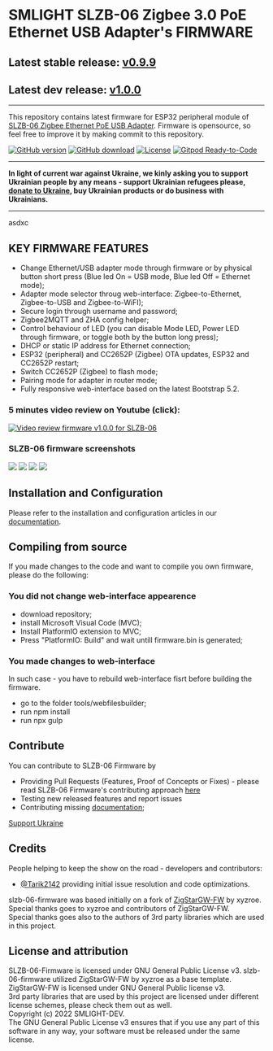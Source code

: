 # SMLIGHT SLZB-06 Zigbee 3.0 PoE Ethernet USB Adapter's FIRMWARE
## Latest stable release: [v0.9.9](https://github.com/smlight-dev/slzb-06-firmware/releases/tag/v0.9.9)
## Latest dev release: [v1.0.0](https://github.com/smlight-dev/slzb-06-firmware/releases/tag/v1.0.0-dev)
<hr></hr>

This repository contains latest firmware for ESP32 peripheral module of [SLZB-06 Zigbee Ethernet PoE USB Adapter](https://smlight.tech/product/slzb-06). Firmware is opensource, so feel free to improve it by making commit to this repository. 

[![GitHub version](https://img.shields.io/github/release/smlight-dev/slzb-06-firmware.svg)](https://github.com/smlight-dev/slzb-06-firmware/releases)
[![GitHub download](https://img.shields.io/github/downloads/smlight-dev/slzb-06-firmware/total.svg)](https://github.com/smlight-dev/slzb-06-firmware/releases/latest)
[![License](https://img.shields.io/github/license/smlight-dev/slzb-06-firmware.svg)](LICENSE.txt)
[![Gitpod Ready-to-Code](https://img.shields.io/badge/Gitpod-Ready--to--Code-blue?logo=gitpod)](https://github.com/smlight-dev/slzb-06-firmware)

<hr></hr>

**In light of current war against Ukraine, we kinly asking you to support Ukrainian people by any means - support Ukrainian refugees please, [donate to Ukraine](https://bank.gov.ua/en/news/all/natsionalniy-bank-vidkriv-spetsrahunok-dlya-zboru-koshtiv-na-potrebi-armiyi), buy Ukrainian products or do business with Ukrainians.**

<hr></hr>

asdxc

## KEY FIRMWARE FEATURES
- Change Ethernet/USB adapter mode through firmware or by physical button short press (Blue led On = USB mode, Blue led Off = Ethernet mode);
- Adapter mode selector throug web-interface: Zigbee-to-Ethernet, Zigbee-to-USB and Zigbee-to-WiFI);
- Secure login through username and password;
- Zigbee2MQTT and ZHA config helper;
- Control behaviour of LED (you can disable Mode LED, Power LED through firmware, or toggle both by the button long press);
- DHCP or static IP address for Ethernet connection;
- ESP32 (peripheral) and CC2652P (Zigbee) OTA updates, ESP32  and CC2652P restart;
- Switch CC2652P (Zigbee) to flash mode;
- Pairing mode for adapter in router mode;
- Fully responsive web-interface based on the latest Bootstrap 5.2.

### 5 minutes video review on Youtube (click):

[![Video review firmware v1.0.0 for SLZB-06](https://user-images.githubusercontent.com/31830530/230925871-f27d2e7e-2161-44c1-a147-eb70ed8ef269.png)](https://www.youtube.com/watch?v=ps-x_-CQXp0)

### SLZB-06 firmware screenshots
![](https://github.com/smlight-dev/slzb-06-firmware/blob/main/img/0.9.8_1.png)
![](https://github.com/smlight-dev/slzb-06-firmware/blob/main/img/0.9.8_2.png)
![](https://github.com/smlight-dev/slzb-06-firmware/blob/main/img/0.9.8_3.png)
![](https://github.com/smlight-dev/slzb-06-firmware/blob/main/img/0.9.8_4.png)

## Installation and Configuration

Please refer to the installation and configuration articles in our [documentation](https://smlight.tech/manual/slzb-06/).


## Compiling from source

If you made changes to the code and want to compile you own firmware, please do the following:

### You did not change web-interface appearence
- download repository;
- install Microsoft Visual Code (MVC);
- Install PlatformIO extension to MVC;
- Press "PlatformIO: Build" and wait untill firmware.bin is generated;

### You made changes to web-interface

In such case - you have to rebuild web-interface fisrt before building the firmware.
- go to the folder tools/webfilesbuilder;
- run npm install
- run npx gulp


## Contribute

You can contribute to SLZB-06 Firmware by
- Providing Pull Requests (Features, Proof of Concepts or Fixes) - please read SLZB-06 Firmware's contributing approach [here](CONTRIBUTING.md)
- Testing new released features and report issues
- Contributing missing [documentation](https://github.com/smlight-dev/slzb-06-manual);

[Support Ukraine](https://bank.gov.ua/en/news/all/natsionalniy-bank-vidkriv-spetsrahunok-dlya-zboru-koshtiv-na-potrebi-armiyi)


## Credits

People helping to keep the show on the road - developers and contributors:
- [@Tarik2142](https://github.com/Tarik2142) providing initial issue resolution and code optimizations.  

slzb-06-firmware was based initially on a fork of [ZigStarGW-FW](https://github.com/xyzroe/ZigStarGW-FW) by xyzroe. Special thanks goes to xyzroe and contributors of ZigStarGW-FW.  
Special thanks goes also to the authors of 3rd party libraries which are used in this project.  


## License and attribution

SLZB-06-Firmware is licensed under GNU General Public License v3. slzb-06-firmware utilized ZigStarGW-FW by xyzroe as a base template.  
ZigStarGW-FW is licensed under GNU General Public license v3.  
3rd party libraries that are used by this project are licensed under different license schemes, please check them out as well.  
Copyright (c) 2022 SMLIGHT-DEV.  
The GNU General Public License v3 ensures that if you use any part of this software in any way, your software must be released under the same license.  
